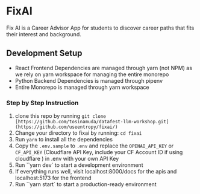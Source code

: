 # FixAI 

Fix AI is a Career Advisor App for students to discover career paths that fits their interest and background.

## Development Setup

- React Frontend Dependencies are managed through yarn (not NPM) as we rely on yarn workspace for managing the entire monorepo
- Python Backend Dependencies is managed through pipenv
- Entire Monorepo is managed through yarn workspace

### Step by Step Instruction

1. clone this repo by running `git clone [https://github.com/tosinamuda/datafest-llm-workshop.git](https://github.com/useentropy/fixai/)`
2. Change your directory to fixai by running: `cd fixai`
3. Run `yarn` to install all the dependencies
4. Copy the `.env.sample` to `.env` and replace the `OPENAI_API_KEY` or `CF_API_KEY` (Cloudflare API Key, include your CF Account ID if using cloudflare ) in .env with your own API Key
5. Run ``yarn dev` to start a development environment
6. If everything runs well, visit localhost:8000/docs for the apis and localhost:5173 for the frontend
7. Run ``yarn start` to start a production-ready environment
